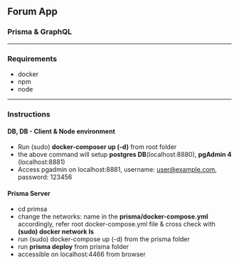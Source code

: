 ## Forum App
### Prisma & GraphQL
---

### Requirements
 - docker
 - npm
 - node
---

### Instructions
#### DB, DB - Client & Node environment
  - Run (sudo) **docker-composer up (-d)** from root folder
  - the above command will setup **postgres DB**(localhost:8880), **pgAdmin 4** (localhost:8881)
  - Access pgadmin on localhost:8881, username: user@example.com, password: 123456
  
#### Prisma Server
  - cd primsa
  - change the networks: name in the **prisma/docker-compose.yml** accordingly, refer root docker-compose.yml file & cross check with **(sudo) docker network ls**
  - run (sudo) docker-compose up (-d) from the prisma folder
  - run **prisma deploy** from prisma folder
  - accessible on localhost:4466 from browser
  